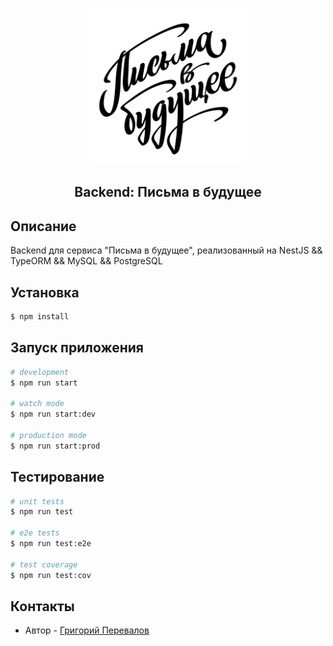 <p align="center">
    <img width="250" src="../front/src/images/pisma-01.jpg" title="Логотип &quot;Пиьсма в будущее&quot;"/>
</p>
  <h2 align='center'>Backend: Письма в будущее</h2>

## Описание

Backend для сервиса "Письма в будущее", реализованный на NestJS && TypeORM && MySQL && PostgreSQL

## Установка

```bash
$ npm install
```

## Запуск приложения

```bash
# development
$ npm run start

# watch mode
$ npm run start:dev

# production mode
$ npm run start:prod
```

## Тестирование

```bash
# unit tests
$ npm run test

# e2e tests
$ npm run test:e2e

# test coverage
$ npm run test:cov
```

## Контакты

- Автор - [Григорий Перевалов](https://github.com/biryusala)
